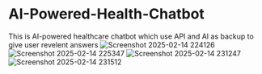 
# AI-Powered-Health-Chatbot
This is AI-powered healthcare chatbot which use API and AI as backup to give user revelent answers
![Screenshot 2025-02-14 224126](https://github.com/user-attachments/assets/bbec7b95-b034-4619-a0e8-74626b934d95)
![Screenshot 2025-02-14 225347](https://github.com/user-attachments/assets/b42f1d9d-18f5-4204-a901-56d9a0042ee7)
![Screenshot 2025-02-14 231247](https://github.com/user-attachments/assets/882737f3-dcd5-45c4-8a46-7d965956b708)
![Screenshot 2025-02-14 231512](https://github.com/user-attachments/assets/05e88da5-4e8f-4a00-a9b6-3bee8c91360b)



